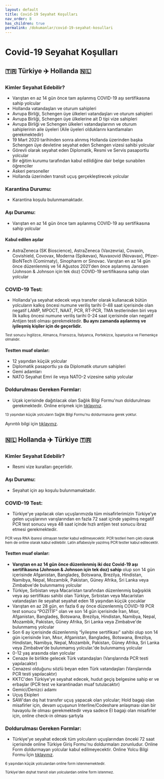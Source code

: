 ```yaml
---
layout: default
title: Covid-19 Seyahat Koşulları
nav_order: 8
has_children: true
permalink: /dokumanlar/covid-19-seyahat-kosullari
---
```


# Covid-19 Seyahat Koşulları
## 🇹🇷 Türkiye ✈️ Hollanda 🇳🇱
### Kimler Seyahat Edebilir?
- Varıştan en az 14 gün önce tam aşılanmış COVID-19 aşı sertifikasına sahip yolcular
- Hollanda vatandaşları ve oturum sahipleri
- Avrupa Birliği, Schengen üye ülkeleri vatandaşları ve oturum sahipleri
- Avrupa Birliği, Schengen üye ülkelerine ait D tipi vize sahipleri
- Avrupa Birliği ve Schengen ülkeleri vatandaşlarının ve oturum sahiplerinin aile üyeleri (Aile üyeleri olduklarını kanıtlamaları gerekmektedir)
- 19 Mart 2020 tarihinden sonra alınmış Hollanda üzerinden başka Schengen üye devletine seyahat eden Schengen vizesi sahibi yolcular
- Görevli olarak seyahat eden Diplomatik, Resmi ve Servis pasaportlu yolcular
- Bir eğitim kurumu tarafından kabul edildiğine dair belge sunabilen öğrenciler
- Askeri personeller
- Hollanda üzerinden transit uçuş gerçekleştirecek yolcular

### Karantina Durumu:
- Karantina koşulu bulunmamaktadır.

### Aşı Durumu:
- Varıştan en az 14 gün önce tam aşılanmış COVID-19 aşı sertifikasına sahip yolcular

#### Kabul edilen aşılar
- AstraZeneca (SK Bioscience), AstraZeneca (Vaxzevria), Covaxin, Covishield, Covovax, Moderna (Spikevax), Nuvaxovid (Novavax), Pfizer-BioNTech (Comirnaty), Sinopharm or Sinovac. Varıştan en az 14 gün önce düzenlenmiş ve 14 Ağustos 2021'den önce aşılanmış Janssen (Johnson & Johnson için tek doz) COVID-19 sertifikasına sahip olan yolcular

### COVID-19 Test:
- Hollanda'ya seyahat edecek veya transfer olarak kullanacak bütün yolcuların kalkış öncesi numune veriliş tarihi 0-48 saat içerisinde olan negatif LAMP, MPOCT, NAAT, PCR, RT-PCR, TMA testlerinden biri veya İlk kalkış öncesi numune veriliş tarihi 0-24 saat içerisinde olan negatif Antijen testi olması gerekmektedir. **Bu aynı zamanda aşılanmış ve iyileşmiş kişiler için de geçerlidir.**

<small>Test sonucu İngilizce, Almanca, Fransızca, İtalyanca, Portekizce, İspanyolca ve Flemenkçe olmalıdır.</small>

#### Testten muaf olanlar:
- 12 yaşından küçük yolcular
- Diplomatik pasaportlu ya da Diplomatik oturum sahipleri
- Gemi adamları
- NATO Seyahat Emri ile veya NATO-2 vizesine sahip yolcular

### Doldurulması Gereken Formlar:
- Uçak içerisinde dağıtılacak olan Sağlık Bilgi Formu'nun doldurulması gerekmektedir. Online erişmek için [tıklayınız](https://www.government.nl/documents/publications/2021/07/20/covid-19-and-flying-health-declaration-form).

<small>13 yaşından küçük yolcuların Sağlık Bilgi Formu'nu doldurmasına gerek yoktur.</small>

Ayrıntılı bilgi için [tıklayınız](https://www.government.nl/topics/coronavirus-covid-19/visiting-the-netherlands-from-abroad/checklist-entry).

## 🇳🇱 Hollanda ✈️ Türkiye 🇹🇷

### Kimler Seyahat Edebilir?
- Resmi vize kuralları geçerlidir.

### Aşı Durumu:
- Seyahat için aşı koşulu bulunmamaktadır.

### COVID-19 Test:
- Türkiye'ye yapılacak olan uçuşlarımızda tüm misafirlerimizin Türkiye'ye gelen uçuşlarının varışlarından en fazla 72 saat içinde yapılmış negatif PCR test sonucu veya 48 saat içinde hızlı antijen test sonucu ibraz etmesi gerekmektedir.

<small>PCR veya RNA ibaresi olmayan testler kabul edilmeyecektir. PCR testleri hem çıktı olarak hem de online olarak kabul edilebilir. Latin alfabesiyle yazılmış PCR testler kabul edilecektir.</small>

#### Testten muaf olanlar:
- **Varıştan en az 14 gün önce düzenlenmiş iki doz Covid-19 aşı sertifikasına (Johnson & Johnson için tek doz) sahip** olup son 14 gün içerisinde Afganistan, Bangladeş, Botswana, Brezilya, Hindistan, Namibya, Nepal, Mozambik, Pakistan, Güney Afrika, Sri Lanka veya Zimbabve'de bulunmamış yolcular
- Türkiye, Sırbistan veya Macaristan tarafından düzenlenmiş bağışıklık veya aşı sertifikası sahibi olan Türkiye, Sırbistan veya Macaristan vatandaşları ile seyahat seyahat eden 18 yaşından küçük çocuklar
- Varıştan en az 28 gün, en fazla 6 ay önce düzenlenmiş COVID-19 PCR test sonucu “POZİTİF” olan ve son 14 gün içerisinde İran, Mısır, Afganistan, Bangladeş, Botswana, Brezilya, Hindistan, Namibya, Nepal, Mozambik, Pakistan, Güney Afrika, Sri Lanka veya Zimbabve'de bulunmamış yolcular
- Son 6 ay içerisinde düzenlenmiş “İyileşme sertifikası” sahibi olup son 14 gün içerisinde İran, Mısır, Afganistan, Bangladeş, Botswana, Brezilya, Hindistan, Namibya, Nepal, Mozambik, Pakistan, Güney Afrika, Sri Lanka veya Zimbabve'de bulunmamış yolcular.'de bulunmamış yolcular
- 0-12 yaş arasında olan yolcular
- Cenaze ile birlikte gelecek Türk vatandaşları (Varışlarında PCR testi yapılacaktır)
- Cenazesi olduğunu sözlü beyan eden Türk vatandaşları (Varışlarında PCR testi yapılacaktır)
- KKTC'den Türkiye'ye seyahat edecek, hudut geçiş belgesine sahip er ve erbaşlar (PCR test ve karantinadan muaf tutulacaktır)
- Gemici/Denizci adamı
- Uçuş Ekipleri
- SAW'dan dış hat transfer uçuş yapacak olan yolcular; Hold bagajı olan misafirler için, devam uçuşunun Interline/Codeshare anlaşması olan bir havayolu ile olması gerekmektedir veya sadece El bagajı olan misafirler için, online check-in olması şartıyla

### Doldurulması Gereken Formlar:
- Türkiye'ye seyahat edecek tüm yolcuların uçuşlarından önceki 72 saat içerisinde online Türkiye Giriş Formu'nu doldurmaları zorunludur. Online Form doldurmayan yolcular kabul edilmeyecektir. Online Yolcu Bilgi Formu İçin [tıklayınız](https://register.health.gov.tr/).

<small>6 yaşından küçük yolculardan online form istenmemektedir.</small>

<small>Türkiye'den dışhat transit olan yolculardan online form istenmez.</small>